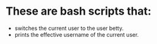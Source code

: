# These are bash scripts that:
- switches the current user to the user betty.
- prints the effective username of the current user.

